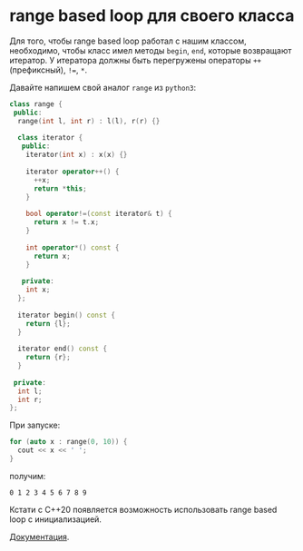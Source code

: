 # range based loop для своего класса

Для того, чтобы range based loop работал с нашим классом, 
необходимо, чтобы класс имел методы
```begin```, ```end```, которые возвращают итератор.
У итератора должны быть перегружены операторы
```++```(префиксный), ```!=```, ```*```. 

Давайте напишем свой аналог ```range``` из ```python3```:
```cpp
class range {
 public:
  range(int l, int r) : l(l), r(r) {}
 
  class iterator {
   public:
    iterator(int x) : x(x) {}
	 
    iterator operator++() {
      ++x;
      return *this;
    }
	 
    bool operator!=(const iterator& t) {
      return x != t.x;
    }
	 
    int operator*() const {
      return x;
    }
	 
   private:
    int x;
  };
	 
  iterator begin() const {
    return {l};
  }
	 
  iterator end() const {
    return {r};
  }
 
 private:
  int l;
  int r;
};
```
При запуске:
```cpp
for (auto x : range(0, 10)) {
  cout << x << ' ';
}
```
получим:
```
0 1 2 3 4 5 6 7 8 9 
```
Кстати с C++20 появляется возможность использовать
range based loop с инициализацией.

[Документация](https://en.cppreference.com/w/cpp/language/range-for).
